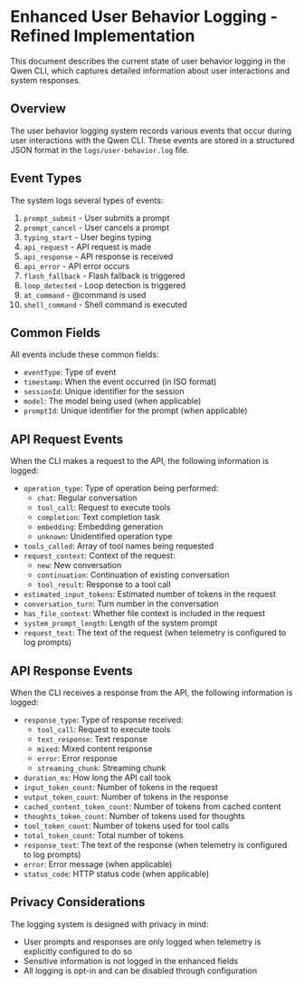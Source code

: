 # Enhanced User Behavior Logging - Refined Implementation

This document describes the current state of user behavior logging in the Qwen CLI, which captures detailed information about user interactions and system responses.

## Overview

The user behavior logging system records various events that occur during user interactions with the Qwen CLI. These events are stored in a structured JSON format in the `logs/user-behavior.log` file.

## Event Types

The system logs several types of events:

1. `prompt_submit` - User submits a prompt
2. `prompt_cancel` - User cancels a prompt
3. `typing_start` - User begins typing
4. `api_request` - API request is made
5. `api_response` - API response is received
6. `api_error` - API error occurs
7. `flash_fallback` - Flash fallback is triggered
8. `loop_detected` - Loop detection is triggered
9. `at_command` - @command is used
10. `shell_command` - Shell command is executed

## Common Fields

All events include these common fields:
- `eventType`: Type of event
- `timestamp`: When the event occurred (in ISO format)
- `sessionId`: Unique identifier for the session
- `model`: The model being used (when applicable)
- `promptId`: Unique identifier for the prompt (when applicable)

## API Request Events

When the CLI makes a request to the API, the following information is logged:

- `operation_type`: Type of operation being performed:
  - `chat`: Regular conversation
  - `tool_call`: Request to execute tools
  - `completion`: Text completion task
  - `embedding`: Embedding generation
  - `unknown`: Unidentified operation type
- `tools_called`: Array of tool names being requested
- `request_context`: Context of the request:
  - `new`: New conversation
  - `continuation`: Continuation of existing conversation
  - `tool_result`: Response to a tool call
- `estimated_input_tokens`: Estimated number of tokens in the request
- `conversation_turn`: Turn number in the conversation
- `has_file_context`: Whether file context is included in the request
- `system_prompt_length`: Length of the system prompt
- `request_text`: The text of the request (when telemetry is configured to log prompts)

## API Response Events

When the CLI receives a response from the API, the following information is logged:

- `response_type`: Type of response received:
  - `tool_call`: Request to execute tools
  - `text_response`: Text response
  - `mixed`: Mixed content response
  - `error`: Error response
  - `streaming_chunk`: Streaming chunk
- `duration_ms`: How long the API call took
- `input_token_count`: Number of tokens in the request
- `output_token_count`: Number of tokens in the response
- `cached_content_token_count`: Number of tokens from cached content
- `thoughts_token_count`: Number of tokens used for thoughts
- `tool_token_count`: Number of tokens used for tool calls
- `total_token_count`: Total number of tokens
- `response_text`: The text of the response (when telemetry is configured to log prompts)
- `error`: Error message (when applicable)
- `status_code`: HTTP status code (when applicable)

## Privacy Considerations

The logging system is designed with privacy in mind:

- User prompts and responses are only logged when telemetry is explicitly configured to do so
- Sensitive information is not logged in the enhanced fields
- All logging is opt-in and can be disabled through configuration